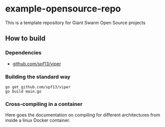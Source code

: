 # example-opensource-repo

This is a template repository for Giant Swarm Open Source projects

## How to build

### Dependencies

- [github.com/spf13/viper](https://github.com/spf13/viper)

### Building the standard way

```
go get github.com/spf13/viper
go build main.go
```

### Cross-compiling in a container

Here goes the documentation on compiling for different architectures from inside a linux Docker container.
